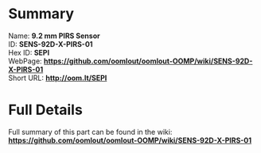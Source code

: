 
Summary
=================
  
Name: __9.2 mm PIRS Sensor__    
ID: __SENS-92D-X-PIRS-01__   
Hex ID: __SEPI__   
WebPage: __https://github.com/oomlout/oomlout-OOMP/wiki/SENS-92D-X-PIRS-01__   
Short URL: __http://oom.lt/SEPI__   

Full Details
==========================
Full summary of this part can be found in the wiki:   
__https://github.com/oomlout/oomlout-OOMP/wiki/SENS-92D-X-PIRS-01__    

